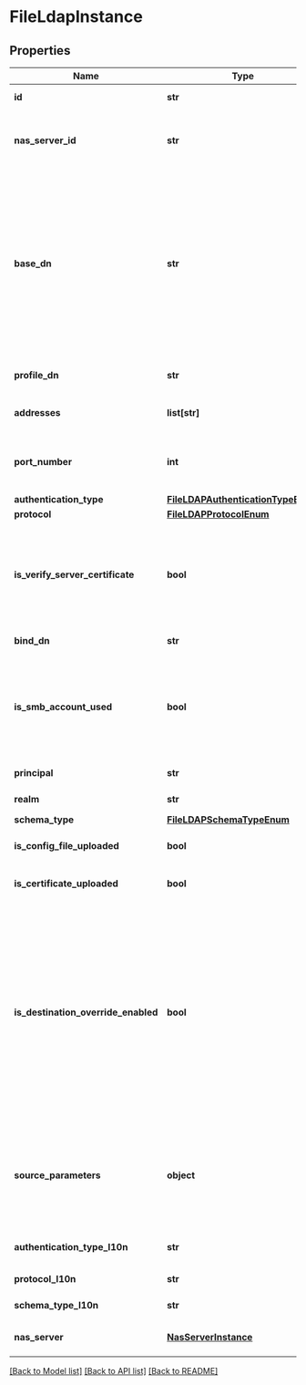 # FileLdapInstance

## Properties
Name | Type | Description | Notes
------------ | ------------- | ------------- | -------------
**id** | **str** | Unique identifier of the LDAP service object. | [optional] 
**nas_server_id** | **str** | Unique identifier of the associated NAS Server instance that uses this LDAP object. Only one LDAP object per NAS Server is supported.  | [optional] 
**base_dn** | **str** | Name of the LDAP base DN.  Base Distinguished Name (BDN) of the root of the LDAP directory tree. The appliance uses the DN to bind to the LDAP service and locate in the LDAP directory tree to begin a search for information.   The base DN can be expressed as a fully-qualified domain name or in X.509 format by using the attribute dc&#x3D;. For example, if the fully-qualified domain name is mycompany.com, the base DN is expressed as dc&#x3D;mycompany,dc&#x3D;com. | [optional] 
**profile_dn** | **str** | For an iPlanet LDAP server, specifies the DN of the entry with the configuration profile. | [optional] 
**addresses** | **list[str]** | The list of LDAP server IP addresses. The addresses may be IPv4 or IPv6. | [optional] 
**port_number** | **int** | The TCP/IP port used by the NAS Server to connect to the LDAP servers. The default port number for LDAP is 389 and LDAPS is 636. | [optional] 
**authentication_type** | [**FileLDAPAuthenticationTypeEnum**](FileLDAPAuthenticationTypeEnum.md) |  | [optional] 
**protocol** | [**FileLDAPProtocolEnum**](FileLDAPProtocolEnum.md) |  | [optional] 
**is_verify_server_certificate** | **bool** | Indicates whether a Certification Authority certificate is used to verify the LDAP server certificate for secure SSL connections. Values are:  * true - verifies LDAP server&#39;s certificate.  * false - doesn&#39;t verify LDAP server&#39;s certificate.  | [optional] 
**bind_dn** | **str** | Bind Distinguished Name (DN) to be used when binding. | [optional] 
**is_smb_account_used** | **bool** | Indicates whether SMB authentication is used to authenticate to the LDAP server. Values are:     * true - Indicates that the SMB settings are used for Kerberos authentication.     * false - Indicates that Kerberos uses its own settings.  | [optional] 
**principal** | **str** | Specifies the principal name for Kerberos authentication. | [optional] 
**realm** | **str** | Specifies the realm name for Kerberos authentication. | [optional] 
**schema_type** | [**FileLDAPSchemaTypeEnum**](FileLDAPSchemaTypeEnum.md) |  | [optional] 
**is_config_file_uploaded** | **bool** | Indicates whether an LDAP configuration file has been uploaded. | [optional] [default to False]
**is_certificate_uploaded** | **bool** | Indicates whether an LDAP certificate file has been uploaded. | [optional] [default to False]
**is_destination_override_enabled** | **bool** | In order to modify any properties of this resource when the associated NAS server is a replication destination, the is_destination_override_enabled flag must be set to true. When true these properties may be modified: addresses Values are:   true - Enable locally set properties. Source property changes will propagate to the source_parameters of the resource.   false - Reset the properties to the ones from the source. Source property changes will propagate directly to this resource.  Was added in version 3.0.0.0. | [optional] [default to False]
**source_parameters** | **object** | Information about the corresponding source NAS Server&#39;s File LDAP settings. Only populated when is_destination_override_enabled flag is set to true. Was added in version 3.0.0.0.  Filtering on the fields of this embedded resource is not supported. | [optional] 
**authentication_type_l10n** | **str** | Localized message string corresponding to authentication_type | [optional] 
**protocol_l10n** | **str** | Localized message string corresponding to protocol | [optional] 
**schema_type_l10n** | **str** | Localized message string corresponding to schema_type | [optional] 
**nas_server** | [**NasServerInstance**](NasServerInstance.md) | This is the embeddable reference form of nas_server_id attribute. | [optional] 

[[Back to Model list]](../README.md#documentation-for-models) [[Back to API list]](../README.md#documentation-for-api-endpoints) [[Back to README]](../README.md)


